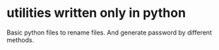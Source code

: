 # utilities written only in python

Basic python files to rename files. And generate password by different methods.
